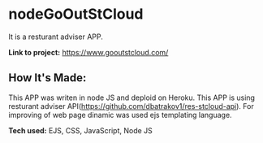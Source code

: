 # nodeGoOutStCloud
It is a resturant adviser APP. 

**Link to project:** https://www.gooutstcloud.com/
## How It's Made:

This APP was writen in node JS and deploid on Heroku. This APP is using resturant adviser API(https://github.com/dbatrakov1/res-stcloud-api). For improving of web page dinamic was used ejs templating language.

**Tech used:** EJS, CSS, JavaScript, Node JS
